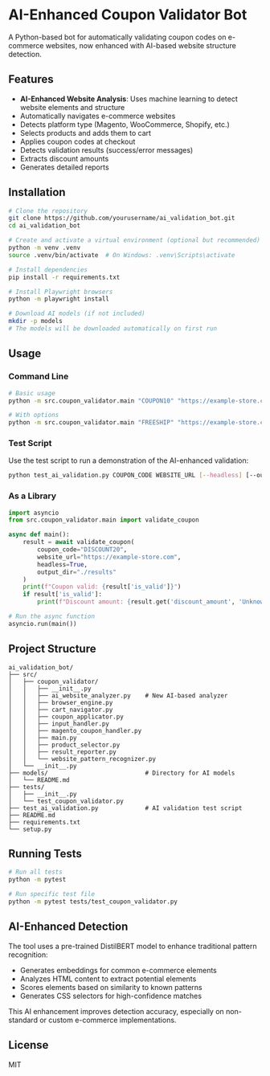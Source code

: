 # AI-Enhanced Coupon Validator Bot

A Python-based bot for automatically validating coupon codes on e-commerce websites, now enhanced with AI-based website structure detection.

## Features

- **AI-Enhanced Website Analysis**: Uses machine learning to detect website elements and structure
- Automatically navigates e-commerce websites
- Detects platform type (Magento, WooCommerce, Shopify, etc.)
- Selects products and adds them to cart
- Applies coupon codes at checkout
- Detects validation results (success/error messages)
- Extracts discount amounts
- Generates detailed reports

## Installation

```bash
# Clone the repository
git clone https://github.com/yourusername/ai_validation_bot.git
cd ai_validation_bot

# Create and activate a virtual environment (optional but recommended)
python -m venv .venv
source .venv/bin/activate  # On Windows: .venv\Scripts\activate

# Install dependencies
pip install -r requirements.txt

# Install Playwright browsers
python -m playwright install

# Download AI models (if not included)
mkdir -p models
# The models will be downloaded automatically on first run
```

## Usage

### Command Line

```bash
# Basic usage
python -m src.coupon_validator.main "COUPON10" "https://example-store.com"

# With options
python -m src.coupon_validator.main "FREESHIP" "https://example-store.com" --headless --output-dir ./results
```

### Test Script

Use the test script to run a demonstration of the AI-enhanced validation:

```bash
python test_ai_validation.py COUPON_CODE WEBSITE_URL [--headless] [--output-dir OUTPUT_DIR]
```

### As a Library

```python
import asyncio
from src.coupon_validator.main import validate_coupon

async def main():
    result = await validate_coupon(
        coupon_code="DISCOUNT20",
        website_url="https://example-store.com",
        headless=True,
        output_dir="./results"
    )
    print(f"Coupon valid: {result['is_valid']}")
    if result['is_valid']:
        print(f"Discount amount: {result.get('discount_amount', 'Unknown')}")

# Run the async function
asyncio.run(main())
```

## Project Structure

```
ai_validation_bot/
├── src/
│   ├── coupon_validator/
│   │   ├── __init__.py
│   │   ├── ai_website_analyzer.py    # New AI-based analyzer
│   │   ├── browser_engine.py
│   │   ├── cart_navigator.py
│   │   ├── coupon_applicator.py
│   │   ├── input_handler.py
│   │   ├── magento_coupon_handler.py
│   │   ├── main.py
│   │   ├── product_selector.py
│   │   ├── result_reporter.py
│   │   └── website_pattern_recognizer.py
│   └── __init__.py
├── models/                           # Directory for AI models
│   └── README.md
├── tests/
│   ├── __init__.py
│   └── test_coupon_validator.py
├── test_ai_validation.py             # AI validation test script
├── README.md
├── requirements.txt
└── setup.py
```

## Running Tests

```bash
# Run all tests
python -m pytest

# Run specific test file
python -m pytest tests/test_coupon_validator.py
```

## AI-Enhanced Detection

The tool uses a pre-trained DistilBERT model to enhance traditional pattern recognition:

- Generates embeddings for common e-commerce elements
- Analyzes HTML content to extract potential elements
- Scores elements based on similarity to known patterns
- Generates CSS selectors for high-confidence matches

This AI enhancement improves detection accuracy, especially on non-standard or custom e-commerce implementations.

## License

MIT
